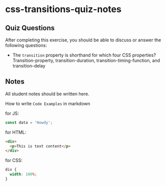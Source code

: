 # css-transitions-quiz-notes

## Quiz Questions

After completing this exercise, you should be able to discuss or answer the following questions:

- The `transition` property is shorthand for which four CSS properties?
  Transition-property, transition-duration, transition-timing-function, and transition-delay

## Notes

All student notes should be written here.

How to write `Code Examples` in markdown

for JS:

```javascript
const data = 'Howdy';
```

for HTML:

```html
<div>
  <p>This is text content</p>
</div>
```

for CSS:

```css
div {
  width: 100%;
}
```
